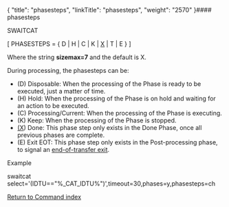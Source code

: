 {
    "title": "phasesteps",
    "linkTitle": "phasesteps",
    "weight": "2570"
}#### phasesteps

SWAITCAT

\[ PHASESTEPS = { D | H | C | K | <u>X</u> | T | E } \]

Where the string  **sizemax=7** and the default is X.

During processing, the phasesteps can be:

-   \(D\) Disposable: When the processing of the Phase is ready to be executed, just a matter of time.
-   \(H\) Hold: When the processing of the Phase is on hold and waiting for an action to be executed.
-   \(C\) Processing/Current: When the processing of the Phase is executing.
-   \(K\) Keep: When the processing of the Phase is stopped.
-   <u>(X</u>) Done: This phase step only exists in the Done Phase, once all previous phases are complete.
-   \(E\) Exit EOT: This phase step only exists in the Post-processing phase, to signal an [end-of-transfer exit](../../../../app_integration_intro/managing_exits/about_the_end_of_transfer_type_exit).

Example

swaitcat select='(IDTU=="%\_CAT\_IDTU%")',timeout=30,phases=y,phasesteps=ch

[Return to Command index](../../)
